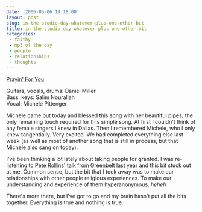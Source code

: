 ```yaml
---
date: '2006-05-06 19:18:00'
layout: post
slug: in-the-studio-day-whatever-plus-one-other-bit
title: in the studio day whatever plus one other bit
categories:
 - faithy
 - mp3 of the day
 - people
 - relationships
 - thoughts
---
```


[Prayin' For You](https://danielmiller.bandcamp.com/track/prayin-for-you)

Guitars, vocals, drums: Daniel Miller  
Bass, keys: Salim Nourallah  
Vocal: Michele Pittenger

Michele came out today and blessed this song with her beautiful pipes, the only remaining touch required for this simple song. At first I couldn't think of any female singers I knew in Dallas. Then I remembered Michele, who I only knew tangentially. Very excited. We had completed everything else last week (as well as most of another song that is still in process, but that Michele also sang on today).

I've been thinking a lot lately about taking people for granted. I was re- listening to [Pete Rollins' talk from Greenbelt last year](https://www.greenbelt.org.uk/talks/the-third-mile/) and this bit stuck out at me. Common sense, but the bit that I took away was to make our relationships with other people religious experiences. To make our understanding and experience of them hyperanonymous. *heheh*

There's more there, but I've got to go and my brain hasn't put all the bits together. Everything is true and nothing is true.

